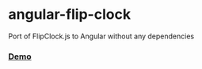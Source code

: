 # angular-flip-clock
Port of FlipClock.js to Angular without any dependencies

### [Demo](http://dmytroyarmak.github.io/angular-flip-clock/example)
